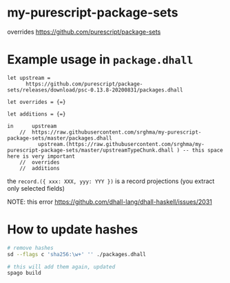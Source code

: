 # my-purescript-package-sets

overrides https://github.com/purescript/package-sets

# Example usage in `package.dhall`

```dhall
let upstream =
      https://github.com/purescript/package-sets/releases/download/psc-0.13.8-20200831/packages.dhall

let overrides = {=}

let additions = {=}

in      upstream
    //  https://raw.githubusercontent.com/srghma/my-purescript-package-sets/master/packages.dhall
          upstream.(https://raw.githubusercontent.com/srghma/my-purescript-package-sets/master/upstreamTypeChunk.dhall ) -- this space here is very important
    //  overrides
    //  additions
```

the `record.({ xxx: XXX, yyy: YYY })` is a record projections (you extract only selected fields)

NOTE: this error https://github.com/dhall-lang/dhall-haskell/issues/2031

# How to update hashes

```sh
# remove hashes
sd --flags c 'sha256:\w+' '' ./packages.dhall

# this will add them again, updated
spago build
```
